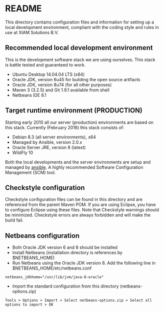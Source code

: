 # README

This directory contains configuration files and information for setting up a
local development environment, compliant with the coding style and rules in use
at XIAM Solutions B.V.

## Recommended local development environment
This is the development software stack we are using ourselves. This stack is battle tested and
guaranteed to work.
+ Ubuntu Desktop 14.04.04 LTS (x64)
+ Oracle JDK, version 6u45 for building the open source artifacts
+ Oracle JDK, version 8u74 (for all other purposes)
+ Maven 3 (3.2.5) and Git 1.9.1 available from shell
+ Netbeans IDE 8.1

## Target runtime environment (PRODUCTION)
Starting early 2010 all our server (production) environments are based on this stack. 
Currently (February 2016) this stack consists of:
+ Debian 8.3 (all server environments), x64
+ Managed by Ansible, version 2.0.x
+ Oracle Server JRE, version 8 (latest)
+ WildFly 10

Both the local developments and the server environments are setup and managed by 
[ansible](http://ansible.cc). A highly recommended Software Configuration Management (SCM) 
tool.

## Checkstyle configuration
Checkstyle configuration files can be found in this directory and are referenced from the
parent Maven POM. If you are using Eclipse, you have to configure Eclipse using these files.
Note that Checkstyle warnings should be minimized. Checkstyle errors are always forbidden
and will make the build fail.

## Netbeans configuration
+ Both Oracle JDK version 6 and 8 should be installed
+ Install Netbeans (installation directory is references by $NETBEANS_HOME)
+ Run Netbeans using the Oracle JDK version 8. Add the following line in 
$NETBEANS_HOME/etc/netbeans.conf
```
netbeans_jdkhome="/usr/lib/jvm/java-8-oracle"
```
+ Import the standard configuration from this directory (netbeans-options.zip)
```
Tools > Options > Import > Select netbeans-options.zip > Select all options to import > OK
```
